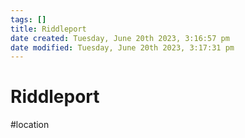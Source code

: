 ```yaml
---
tags: []
title: Riddleport
date created: Tuesday, June 20th 2023, 3:16:57 pm
date modified: Tuesday, June 20th 2023, 3:17:31 pm
---
```


# Riddleport

#location
